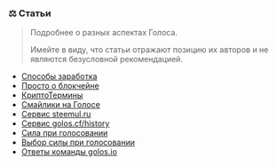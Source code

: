 ### ⚖️ Статьи

> Подробнее о разных аспектах Голоса.  
>   
> Имейте в виду, что статьи отражают позицию их авторов и не являются безусловной рекомендацией.

* [Способы заработка](/1-introduction/zarabotok.md)
* [Просто о блокчейне](/1-introduction/prosto-o-blokcheine.md)
* [КриптоТермины](/1-introduction/kriptotermini.md)
* [Смайлики на Голосе](/1-introduction/smailiki-na-golose.md)
* [Сервис steemul.ru](1-introduction/steemulru.md)
* [Сервис golos.cf/history](golos.cf/history)
* [Сила при голосовании](/1-introduction/chto-takoe-sila-golosovaniya-i-skolko-postov-mozhno-laikat-za-sutki.md)
* [Выбор силы при голосовании](/1-introduction/chto-takoe-sila-golosovaniya-i-skolko-postov-mozhno-laikat-za-sutki.md)
* [Ответы команды golos.io](1-introduction/otveti-komandi-golosio.md)

